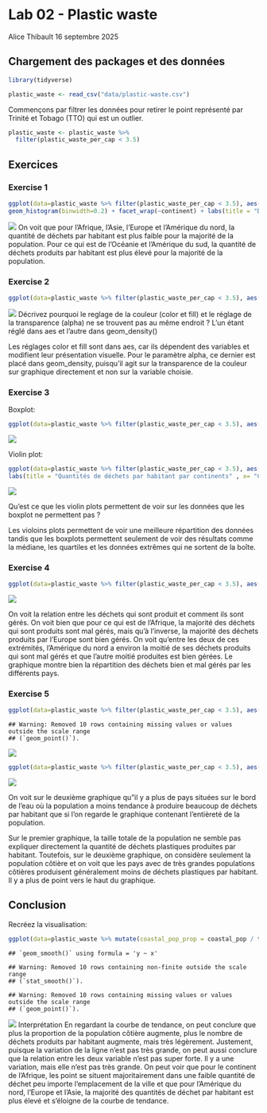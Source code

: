 Lab 02 - Plastic waste
================
Alice Thibault
16 septembre 2025

## Chargement des packages et des données

``` r
library(tidyverse) 
```

``` r
plastic_waste <- read_csv("data/plastic-waste.csv")
```

Commençons par filtrer les données pour retirer le point représenté par
Trinité et Tobago (TTO) qui est un outlier.

``` r
plastic_waste <- plastic_waste %>%
  filter(plastic_waste_per_cap < 3.5)
```

## Exercices

### Exercise 1

``` r
ggplot(data=plastic_waste %>% filter(plastic_waste_per_cap < 3.5), aes(x=plastic_waste_per_cap)) +
geom_histogram(binwidth=0.2) + facet_wrap(~continent) + labs(title = "Distribution des quantités de déchets par habitant" , x= "Quantité de déchets par habitant", y= "Nombre")
```

![](lab-02_files/figure-gfm/plastic-waste-continent-1.png)<!-- --> On
voit que pour l’Afrique, l’Asie, l’Europe et l’Amérique du nord, la
quantité de déchets par habitant est plus faible pour la majorité de la
population. Pour ce qui est de l’Océanie et l’Amérique du sud, la
quantité de déchets produits par habitant est plus élevé pour la
majorité de la population.

### Exercise 2

``` r
ggplot(data=plastic_waste %>% filter(plastic_waste_per_cap < 3.5), aes(x=plastic_waste_per_cap, color=continent,fill=continent)) + geom_density(alpha=0.25) + labs(title = "Distribution en densité des quantités de déchets par habitant" , x= "Quantité de déchets par habitant", y= "Densité")
```

![](lab-02_files/figure-gfm/plastic-waste-density-1.png)<!-- -->
Décrivez pourquoi le reglage de la couleur (color et fill) et le réglage
de la transparence (alpha) ne se trouvent pas au même endroit ? L’un
étant réglé dans aes et l’autre dans geom_density()

Les réglages color et fill sont dans aes, car ils dépendent des
variables et modifient leur présentation visuelle. Pour le paramètre
alpha, ce dernier est placé dans geom_density, puisqu’il agit sur la
transparence de la couleur sur graphique directement et non sur la
variable choisie.

### Exercise 3

Boxplot:

``` r
ggplot(data=plastic_waste %>% filter(plastic_waste_per_cap < 3.5), aes(x=continent, y=plastic_waste_per_cap)) + geom_boxplot() + labs(title = "Quantités de déchets par habitant par continents" , x= "Continents", y= "Quantité de déchets par habitant")
```

![](lab-02_files/figure-gfm/plastic-waste-boxplot-1.png)<!-- -->

Violin plot:

``` r
ggplot(data=plastic_waste %>% filter(plastic_waste_per_cap < 3.5), aes(x=continent, y=plastic_waste_per_cap)) + geom_violin() + 
labs(title = "Quantités de déchets par habitant par continents" , x= "Continents", y= "Quantité de déchets par habitant")
```

![](lab-02_files/figure-gfm/plastic-waste-violin-1.png)<!-- -->

Qu’est ce que les violin plots permettent de voir sur les données que
les boxplot ne permettent pas ?

Les violoins plots permettent de voir une meilleure répartition des
données tandis que les boxplots permettent seulement de voir des
résultats comme la médiane, les quartiles et les données extrêmes qui ne
sortent de la boîte.

### Exercise 4

``` r
ggplot(data=plastic_waste %>% filter(plastic_waste_per_cap < 3.5), aes(x=mismanaged_plastic_waste_per_cap, y=plastic_waste_per_cap, color=continent)) + geom_point() + labs(title = "Quantités de déchets par habitant par rapport à la quantité de déchets par habitant qui sont non gérés" , x= "Quantité de déchets non gérés", y= "Quantité de déchets par habitant")
```

![](lab-02_files/figure-gfm/plastic-waste-mismanaged-1.png)<!-- -->

On voit la relation entre les déchets qui sont produit et comment ils
sont gérés. On voit bien que pour ce qui est de l’Afrique, la majorité
des déchets qui sont produits sont mal gérés, mais qu’à l’inverse, la
majorité des déchets produits par l’Europe sont bien gérés. On voit
qu’entre les deux de ces extrémités, l’Amérique du nord a environ la
moitié de ses déchets produits qui sont mal gérés et que l’autre moitié
produites est bien gérées. Le graphique montre bien la répartition des
déchets bien et mal gérés par les différents pays.

### Exercise 5

``` r
ggplot(data=plastic_waste %>% filter(plastic_waste_per_cap < 3.5), aes(x=plastic_waste_per_cap, y=total_pop,color=continent)) + geom_point() + labs(title = "Quantités de déchets par habitant par rappport à la population totale" , x= "Quantité de déchets par habitant", y= "Population totale")
```

    ## Warning: Removed 10 rows containing missing values or values outside the scale range
    ## (`geom_point()`).

![](lab-02_files/figure-gfm/plastic-waste-population-total-1.png)<!-- -->

``` r
ggplot(data=plastic_waste %>% filter(plastic_waste_per_cap < 3.5), aes(x=plastic_waste_per_cap, y=coastal_pop, color=continent)) + geom_point() + labs(title = "Quantités de déchets par habitant par rappport à la population côtière" , x= "Quantité de déchets par habitant", y= "Population côtière")
```

![](lab-02_files/figure-gfm/plastic-waste-population-coastal-1.png)<!-- -->

On voit sur le deuxième graphique qu”il y a plus de pays situées sur le
bord de l’eau où la population a moins tendance à produire beaucoup de
déchets par habitant que si l’on regarde le graphique contenant
l’entièreté de la population.

Sur le premier graphique, la taille totale de la population ne semble
pas expliquer directement la quantité de déchets plastiques produites
par habitant. Toutefois, sur le deuxième graphique, on considère
seulement la population côtière et on voit que les pays avec de très
grandes populations côtières produisent généralement moins de déchets
plastiques par habitant. Il y a plus de point vers le haut du graphique.

## Conclusion

Recréez la visualisation:

``` r
ggplot(data=plastic_waste %>% mutate(coastal_pop_prop = coastal_pop / total_pop)%>% filter(plastic_waste_per_cap < 3), aes(x=coastal_pop_prop, y=plastic_waste_per_cap, color=continent)) + geom_point()+ geom_smooth(method = "loess",se = TRUE,color = "black",fill = "grey")+ labs(title = "Quantité de déchet plastique vs la Proportion de la population côtière" ,subtitle = "Selon le continent", x= "Proportion de la population côtière (Coastal/total population)", y= "Nombre de déchets plastiques par habitant")
```

    ## `geom_smooth()` using formula = 'y ~ x'

    ## Warning: Removed 10 rows containing non-finite outside the scale range
    ## (`stat_smooth()`).

    ## Warning: Removed 10 rows containing missing values or values outside the scale range
    ## (`geom_point()`).

![](lab-02_files/figure-gfm/recreate-viz-1.png)<!-- --> Interprétation
En regardant la courbe de tendance, on peut conclure que plus la
proportion de la population côtière augmente, plus le nombre de déchets
produits par habitant augmente, mais très légèrement. Justement, puisque
la variation de la ligne n’est pas très grande, on peut aussi conclure
que la relation entre les deux variable n’est pas super forte. Il y a
une variation, mais elle n’est pas très grande. On peut voir que pour le
continent de l’Afrique, les point se situent majoritairement dans une
faible quantité de déchet peu importe l’emplacement de la ville et que
pour l’Amérique du nord, l’Europe et l’Asie, la majorité des quantités
de déchet par habitant est plus élevé et s’éloigne de la courbe de
tendance.
